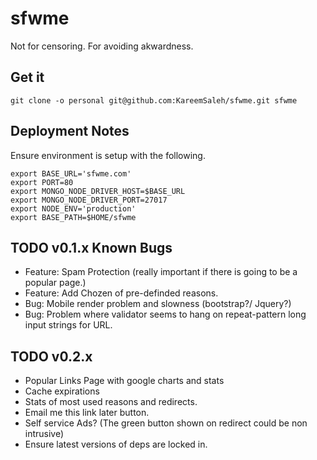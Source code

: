 sfwme
=====

Not for censoring. For avoiding akwardness.

Get it
------

`git clone -o personal git@github.com:KareemSaleh/sfwme.git sfwme`

Deployment Notes
----------------

Ensure environment is setup with the following.
```
export BASE_URL='sfwme.com'
export PORT=80
export MONGO_NODE_DRIVER_HOST=$BASE_URL
export MONGO_NODE_DRIVER_PORT=27017
export NODE_ENV='production'
export BASE_PATH=$HOME/sfwme
```

TODO v0.1.x Known Bugs
------------------
* Feature: Spam Protection (really important if there is going to be a popular page.)
* Feature: Add Chozen of pre-definded reasons.
* Bug: Mobile render problem and slowness (bootstrap?/ Jquery?)
* Bug: Problem where validator seems to hang on repeat-pattern long input strings for URL.

TODO v0.2.x
-------

* Popular Links Page with google charts and stats
* Cache expirations
* Stats of most used reasons and redirects.
* Email me this link later button.
* Self service Ads? (The green button shown on redirect could be non intrusive)
* Ensure latest versions of deps are locked in.

